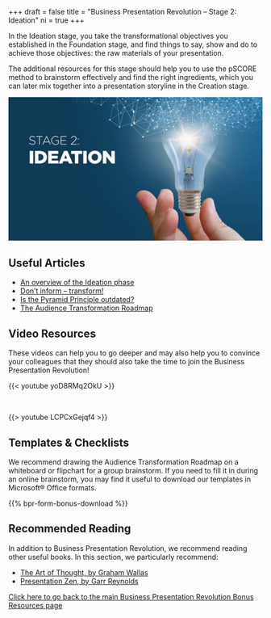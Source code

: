 +++
draft 			= false
title 			= "Business Presentation Revolution – Stage 2: Ideation"
ni				= true
+++

In the Ideation stage, you take the transformational objectives you established in the Foundation stage, and find things to say, show and do to achieve those objectives: the raw materials of your presentation.

The additional resources for this stage should help you to use the pSCORE method to brainstorm effectively and find the right ingredients, which you can later mix together into a presentation storyline in the Creation stage.

![Stage 2 Ideation](stage-2-ideation.jpg)

## Useful Articles

* [An overview of the Ideation phase](https://www.ideasonstage.com/news/2021/06/18/2021-06-18-pscore_stage_2_ideation/)
* [Don’t inform – transform!](https://www.ideasonstage.com/news/2019/01/07/2019-01-07-dont-inform-transform/)
* [Is the Pyramid Principle outdated?](https://www.ideasonstage.com/news/2019/04/16/2019-04-16-is-barbara-minto-s-pyramid-principle-outdated/)
* [The Audience Transformation Roadmap](https://www.ideasonstage.com/communication-consulting/audience-transformation-roadmap/)

## Video Resources

These videos can help you to go deeper and may also help you to convince your colleagues that they should also take the time to join the Business Presentation Revolution!

{{< youtube yoD8RMq2OkU >}}

<br />

{{> youtube LCPCxGejqf4 >}}

## Templates & Checklists

We recommend drawing the Audience Transformation Roadmap on a whiteboard or flipchart for a group brainstorm. If you need to fill it in during an online brainstorm, you may find it useful to download our templates in Microsoft® Office formats.

{{% bpr-form-bonus-download %}}

## Recommended Reading

In addition to Business Presentation Revolution, we recommend reading other useful books. In this section, we particularly recommend:

* [The Art of Thought, by Graham Wallas](https://www.amazon.com/Art-Thought-Graham-Wallas/dp/1910146056/ref=sr_1_1)
* [Presentation Zen, by Garr Reynolds](https://www.amazon.com/Presentation-Zen-Simple-Design-Delivery/dp/0135800919/ref=sr_1_1)

[Click here to go back to the main Business Presentation Revolution Bonus Resources page](/business-presentation-revolution/book/bonus-content/)
